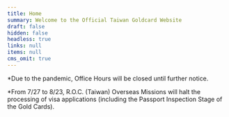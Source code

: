 ```yaml
---
title: Home
summary: Welcome to the Official Taiwan Goldcard Website
draft: false
hidden: false
headless: true
links: null
items: null
cms_omit: true
---
```

\*Due to the pandemic, Office Hours will be closed until further notice.

\*From 7/27 to 8/23, R.O.C. (Taiwan) Overseas Missions will halt the processing of visa applications (including the Passport Inspection Stage of the Gold Cards).